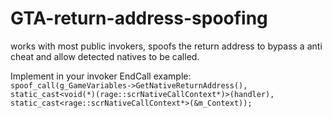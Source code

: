 # GTA-return-address-spoofing
works with most public invokers, spoofs the return address to bypass a anti cheat and allow detected natives to be called.

Implement in your invoker EndCall example:</br>
`spoof_call(g_GameVariables->GetNativeReturnAddress(), static_cast<void(*)(rage::scrNativeCallContext*)>(handler), static_cast<rage::scrNativeCallContext*>(&m_Context));`
